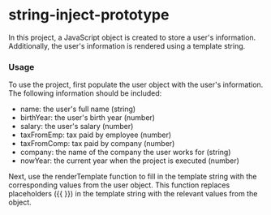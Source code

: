 # string-inject-prototype

In this project, a JavaScript object is created to store a user's information. Additionally, the user's information is rendered using a template string.

### Usage
To use the project, first populate the user object with the user's information. The following information should be included:

- name: the user's full name (string)
- birthYear: the user's birth year (number)
- salary: the user's salary (number)
- taxFromEmp: tax paid by employee (number)
- taxFromComp: tax paid by company (number)
- company: the name of the company the user works for (string)
- nowYear: the current year when the project is executed (number)

Next, use the renderTemplate function to fill in the template string with the corresponding values from the user object. This function replaces placeholders ({{ }}) in the template string with the relevant values from the object.
